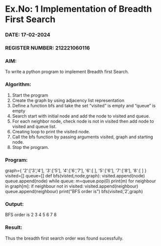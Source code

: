 # Ex.No: 1  Implementation of Breadth First Search 
### DATE: 17-02-2024                                                                            
### REGISTER NUMBER: 212221060116  
### AIM: 
To write a python program to implement Breadth first Search. 
### Algorithm:
1. Start the program
2. Create the graph by using adjacency list representation
3. Define a function bfs and take the set “visited” is empty and “queue” is empty
4. Search start with initial node and add the node to visited and queue.
5. For each neighbor node, check node is not in visited then add node to visited and queue list.
6.  Creating loop to print the visited node.
7.   Call the bfs function by passing arguments visited, graph and starting node.
8.   Stop the program.
### Program:
graph={
    '2':['3','4'],
    '3':['5'],
    '4':['6','7'],
    '6':[ ],
    '5':['6'],
    '7':['8'],
    '8':[ ]
}
visited=[]
queue=[]
def bfs(visted,node,graph):
    visited.append(node)
    queue.append(node)
    while queue:
        m=queue.pop(0)
        print(m)
        for neighbour in graph[m]:
            if neighbour not in visited:
                visited.append(neighbour)
                queue.append(neighbour)
print("BFS order is")
bfs(visited,'2',graph)











### Output:
BFS order is
2
3
4
5
6
7
8



### Result:
Thus the breadth first search order was found sucessfully.
